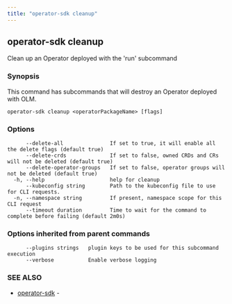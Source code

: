 ```yaml
---
title: "operator-sdk cleanup"
---
```

## operator-sdk cleanup

Clean up an Operator deployed with the 'run' subcommand

### Synopsis

This command has subcommands that will destroy an Operator deployed with OLM.

```
operator-sdk cleanup <operatorPackageName> [flags]
```

### Options

```
      --delete-all               If set to true, it will enable all the delete flags (default true)
      --delete-crds              If set to false, owned CRDs and CRs will not be deleted (default true)
      --delete-operator-groups   If set to false, operator groups will not be deleted (default true)
  -h, --help                     help for cleanup
      --kubeconfig string        Path to the kubeconfig file to use for CLI requests.
  -n, --namespace string         If present, namespace scope for this CLI request
      --timeout duration         Time to wait for the command to complete before failing (default 2m0s)
```

### Options inherited from parent commands

```
      --plugins strings   plugin keys to be used for this subcommand execution
      --verbose           Enable verbose logging
```

### SEE ALSO

* [operator-sdk](../operator-sdk)	 - 

